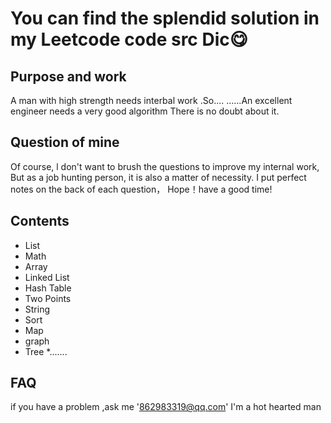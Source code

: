 # You can find the splendid solution in my Leetcode code src Dic:yum:
## Purpose and work
A man with high strength needs interbal work .So....
......An excellent engineer needs a very good algorithm 
There is no doubt about it.
## Question of mine
Of course, l don't want to brush the questions to improve my internal work,
But as a job hunting person, it is also a matter of necessity.
I put perfect notes on the back of each question， Hope！have a good time!
## Contents
* List
* Math
* Array
* Linked List
* Hash Table
* Two Points
* String
* Sort
* Map
* graph
* Tree
*.......

## FAQ
if you have a problem ,ask me '862983319@qq.com'
I'm a hot hearted man
